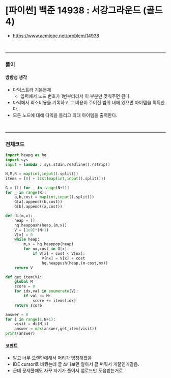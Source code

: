 # **\[파이썬\] 백준 14938 : 서강그라운드 (골드 4)**
* https://www.acmicpc.net/problem/14938
<br>


---

### **풀이**

#### **방향성 생각**
* 다익스트라 기본문제
  * 입력에서 노드 번호가 1번부터라서 이 부분만 맞춰주면 된다.
* 다익에서 최소비용을 기록하고 그 비용이 주어진 범위 내에 있으면 아이템을 획득한다.
* 모든 노드에 대해 다익을 돌리고 최대 아이템을 출력한다.

<br>

---

### **전체코드**
```python
import heapq as hq
import sys
input = lambda : sys.stdin.readline().rstrip()

N,M,R = map(int,input().split())
items = [0] + list(map(int,input().split()))

G = [[] for _ in range(N+1)]
for _ in range(R):
    a,b,cost = map(int,input().split())
    G[a].append((b,cost))
    G[b].append((a,cost))

def di(m,x):
    heap = []
    hq.heappush(heap,(m,x))
    V = [1e9]*(N+1)
    V[x] = 0
    while heap:
        m,x = hq.heappop(heap)
        for nx,cost in G[x]:
            if V[x] + cost < V[nx]:
                V[nx] = V[x] + cost
                hq.heappush(heap,(m-cost,nx))
    return V

def get_item(V):
    global M
    score = 0
    for idx,val in enumerate(V):
        if val <= M:
            score += items[idx]
    return score

answer = 0
for i in range(1,N+1):
    visit = di(M,i)
    answer = max(answer,get_item(visit))
print(answer)
```

#### **코멘트**

* 알고 너무 오랜만에해서 머리가 멍청해졌음
* IDE cursor로 바꿨는데 글 쓰다보면 알아서 글 써줘서 개꿀인거같음.
* 근데 문제풀때도 자꾸 자기가 풀어서 업로드만 도움받는거로